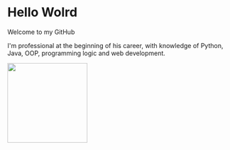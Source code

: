 <h1>
    Hello Wolrd
</h1>
    Welcome to my GitHub
<p>
    I'm professional at the beginning of his career, with knowledge of Python, Java, OOP, programming logic and web development.
</p>

<div>
    <img height="180em" src="https://github-readme-stats.vercel.app/api?username=AndreyPascoa&show_icons=false&theme=merko">
</div>
